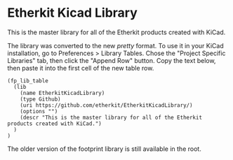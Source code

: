 Etherkit Kicad Library
======================

This is the master library for all of the Etherkit products created with KiCad.

The library was converted to the new *pretty* format. To use it in your KiCad installation, go to Preferences > Library Tables. Chose the "Project Specific Libraries" tab, then click the "Append Row" button. Copy the text below, then paste it into the first cell of the new table row.

    (fp_lib_table
      (lib
        (name EtherkitKicadLibrary)
        (type Github)
        (uri https://github.com/etherkit/EtherkitKicadLibrary/)
        (options "")
        (descr "This is the master library for all of the Etherkit products created with KiCad.")
      )
    )
    
The older version of the footprint library is still available in the root.
